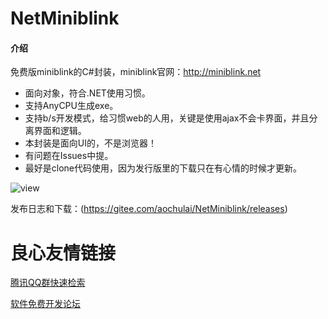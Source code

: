 # NetMiniblink
#### 介绍
免费版miniblink的C#封装，miniblink官网：http://miniblink.net
- 面向对象，符合.NET使用习惯。
- 支持AnyCPU生成exe。
- 支持b/s开发模式，给习惯web的人用，关键是使用ajax不会卡界面，并且分离界面和逻辑。
- 本封装是面向UI的，不是浏览器！
- 有问题在Issues中提。
- 最好是clone代码使用，因为发行版里的下载只在有心情的时候才更新。

![view](https://images.gitee.com/uploads/images/2020/0304/133534_fcad9dea_307669.png "view")

发布日志和下载：(https://gitee.com/aochulai/NetMiniblink/releases)

 # 良心友情链接

[腾讯QQ群快速检索](http://u.720life.cn/s/8cf73f7c)

[软件免费开发论坛](http://u.720life.cn/s/bbb01dc0)